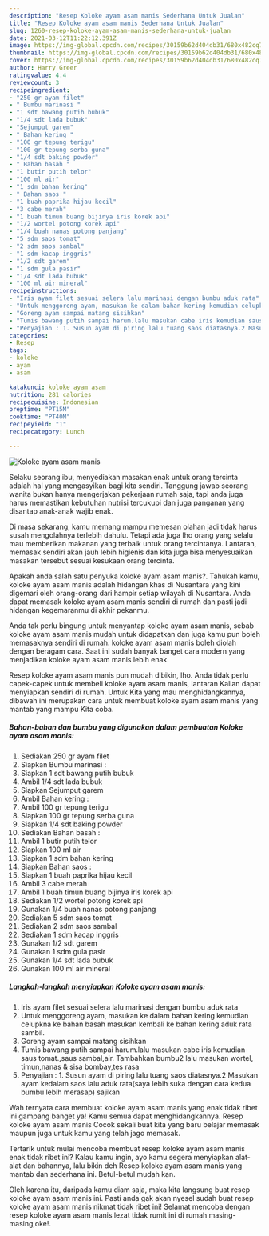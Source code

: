 ```yaml
---
description: "Resep Koloke ayam asam manis Sederhana Untuk Jualan"
title: "Resep Koloke ayam asam manis Sederhana Untuk Jualan"
slug: 1260-resep-koloke-ayam-asam-manis-sederhana-untuk-jualan
date: 2021-03-12T11:22:12.391Z
image: https://img-global.cpcdn.com/recipes/30159b62d404db31/680x482cq70/koloke-ayam-asam-manis-foto-resep-utama.jpg
thumbnail: https://img-global.cpcdn.com/recipes/30159b62d404db31/680x482cq70/koloke-ayam-asam-manis-foto-resep-utama.jpg
cover: https://img-global.cpcdn.com/recipes/30159b62d404db31/680x482cq70/koloke-ayam-asam-manis-foto-resep-utama.jpg
author: Harry Greer
ratingvalue: 4.4
reviewcount: 3
recipeingredient:
- "250 gr ayam filet"
- " Bumbu marinasi "
- "1 sdt bawang putih bubuk"
- "1/4 sdt lada bubuk"
- "Sejumput garem"
- " Bahan kering "
- "100 gr tepung terigu"
- "100 gr tepung serba guna"
- "1/4 sdt baking powder"
- " Bahan basah "
- "1 butir putih telor"
- "100 ml air"
- "1 sdm bahan kering"
- " Bahan saos "
- "1 buah paprika hijau kecil"
- "3 cabe merah"
- "1 buah timun buang bijinya iris korek api"
- "1/2 wortel potong korek api"
- "1/4 buah nanas potong panjang"
- "5 sdm saos tomat"
- "2 sdm saos sambal"
- "1 sdm kacap inggris"
- "1/2 sdt garem"
- "1 sdm gula pasir"
- "1/4 sdt lada bubuk"
- "100 ml air mineral"
recipeinstructions:
- "Iris ayam filet sesuai selera lalu marinasi dengan bumbu aduk rata"
- "Untuk menggoreng ayam, masukan ke dalam bahan kering kemudian celupkna ke bahan basah masukan kembali ke bahan kering aduk rata sambil."
- "Goreng ayam sampai matang sisihkan"
- "Tumis bawang putih sampai harum.lalu masukan cabe iris kemudian saus tomat.,saus sambal,air. Tambahkan bumbu2 lalu masukan wortel, timun,nanas &amp; sisa bombay,tes rasa"
- "Penyajian : 1. Susun ayam di piring lalu tuang saos diatasnya.2 Masukan ayam kedalam saos lalu aduk rata(saya lebih suka dengan cara kedua bumbu lebih merasap) sajikan"
categories:
- Resep
tags:
- koloke
- ayam
- asam

katakunci: koloke ayam asam 
nutrition: 281 calories
recipecuisine: Indonesian
preptime: "PT15M"
cooktime: "PT40M"
recipeyield: "1"
recipecategory: Lunch

---
```



![Koloke ayam asam manis](https://img-global.cpcdn.com/recipes/30159b62d404db31/680x482cq70/koloke-ayam-asam-manis-foto-resep-utama.jpg)

Selaku seorang ibu, menyediakan masakan enak untuk orang tercinta adalah hal yang mengasyikan bagi kita sendiri. Tanggung jawab seorang  wanita bukan hanya mengerjakan pekerjaan rumah saja, tapi anda juga harus memastikan kebutuhan nutrisi tercukupi dan juga panganan yang disantap anak-anak wajib enak.

Di masa  sekarang, kamu memang mampu memesan olahan jadi tidak harus susah mengolahnya terlebih dahulu. Tetapi ada juga lho orang yang selalu mau memberikan makanan yang terbaik untuk orang tercintanya. Lantaran, memasak sendiri akan jauh lebih higienis dan kita juga bisa menyesuaikan masakan tersebut sesuai kesukaan orang tercinta. 



Apakah anda salah satu penyuka koloke ayam asam manis?. Tahukah kamu, koloke ayam asam manis adalah hidangan khas di Nusantara yang kini digemari oleh orang-orang dari hampir setiap wilayah di Nusantara. Anda dapat memasak koloke ayam asam manis sendiri di rumah dan pasti jadi hidangan kegemaranmu di akhir pekanmu.

Anda tak perlu bingung untuk menyantap koloke ayam asam manis, sebab koloke ayam asam manis mudah untuk didapatkan dan juga kamu pun boleh memasaknya sendiri di rumah. koloke ayam asam manis boleh diolah dengan beragam cara. Saat ini sudah banyak banget cara modern yang menjadikan koloke ayam asam manis lebih enak.

Resep koloke ayam asam manis pun mudah dibikin, lho. Anda tidak perlu capek-capek untuk membeli koloke ayam asam manis, lantaran Kalian dapat menyiapkan sendiri di rumah. Untuk Kita yang mau menghidangkannya, dibawah ini merupakan cara untuk membuat koloke ayam asam manis yang mantab yang mampu Kita coba.

<!--inarticleads1-->

##### Bahan-bahan dan bumbu yang digunakan dalam pembuatan Koloke ayam asam manis:

1. Sediakan 250 gr ayam filet
1. Siapkan  Bumbu marinasi :
1. Siapkan 1 sdt bawang putih bubuk
1. Ambil 1/4 sdt lada bubuk
1. Siapkan Sejumput garem
1. Ambil  Bahan kering :
1. Ambil 100 gr tepung terigu
1. Siapkan 100 gr tepung serba guna
1. Siapkan 1/4 sdt baking powder
1. Sediakan  Bahan basah :
1. Ambil 1 butir putih telor
1. Siapkan 100 ml air
1. Siapkan 1 sdm bahan kering
1. Siapkan  Bahan saos :
1. Siapkan 1 buah paprika hijau kecil
1. Ambil 3 cabe merah
1. Ambil 1 buah timun buang bijinya iris korek api
1. Sediakan 1/2 wortel potong korek api
1. Gunakan 1/4 buah nanas potong panjang
1. Sediakan 5 sdm saos tomat
1. Sediakan 2 sdm saos sambal
1. Sediakan 1 sdm kacap inggris
1. Gunakan 1/2 sdt garem
1. Gunakan 1 sdm gula pasir
1. Gunakan 1/4 sdt lada bubuk
1. Gunakan 100 ml air mineral




<!--inarticleads2-->

##### Langkah-langkah menyiapkan Koloke ayam asam manis:

1. Iris ayam filet sesuai selera lalu marinasi dengan bumbu aduk rata
1. Untuk menggoreng ayam, masukan ke dalam bahan kering kemudian celupkna ke bahan basah masukan kembali ke bahan kering aduk rata sambil.
1. Goreng ayam sampai matang sisihkan
1. Tumis bawang putih sampai harum.lalu masukan cabe iris kemudian saus tomat.,saus sambal,air. Tambahkan bumbu2 lalu masukan wortel, timun,nanas &amp; sisa bombay,tes rasa
1. Penyajian : 1. Susun ayam di piring lalu tuang saos diatasnya.2 Masukan ayam kedalam saos lalu aduk rata(saya lebih suka dengan cara kedua bumbu lebih merasap) sajikan




Wah ternyata cara membuat koloke ayam asam manis yang enak tidak ribet ini gampang banget ya! Kamu semua dapat menghidangkannya. Resep koloke ayam asam manis Cocok sekali buat kita yang baru belajar memasak maupun juga untuk kamu yang telah jago memasak.

Tertarik untuk mulai mencoba membuat resep koloke ayam asam manis enak tidak ribet ini? Kalau kamu ingin, ayo kamu segera menyiapkan alat-alat dan bahannya, lalu bikin deh Resep koloke ayam asam manis yang mantab dan sederhana ini. Betul-betul mudah kan. 

Oleh karena itu, daripada kamu diam saja, maka kita langsung buat resep koloke ayam asam manis ini. Pasti anda gak akan nyesel sudah buat resep koloke ayam asam manis nikmat tidak ribet ini! Selamat mencoba dengan resep koloke ayam asam manis lezat tidak rumit ini di rumah masing-masing,oke!.

